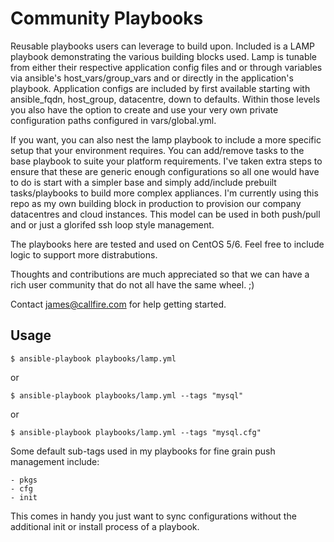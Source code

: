# Community Playbooks

Reusable playbooks users can leverage to build upon. Included is a LAMP playbook demonstrating the various building blocks used. Lamp is tunable from either their respective application config files and or through variables via ansible's host_vars/group_vars and or directly in the application's playbook. Application configs are included by first available starting with ansible_fqdn, host_group, datacentre, down to defaults. Within those levels you also have the option to create and use your very own private configuration paths configured in vars/global.yml.

If you want, you can also nest the lamp playbook to include a more specific setup that your environment requires. You can add/remove tasks to the base playbook to suite your platform requirements. I've taken extra steps to ensure that these are generic enough configurations so all one would have to do is start with a simpler base and simply add/include prebuilt tasks/playbooks to build more complex appliances. I'm currently using this repo as my own building block in production to provision our company datacentres and cloud instances. This model can be used in both push/pull and or just a glorifed ssh loop style management.

The playbooks here are tested and used on CentOS 5/6. Feel free to include logic to support more distrabutions.

Thoughts and contributions are much appreciated so that we can have a rich user community that do not all have the same wheel. ;)

Contact james@callfire.com for help getting started.

## Usage

    $ ansible-playbook playbooks/lamp.yml

or

    $ ansible-playbook playbooks/lamp.yml --tags "mysql"

or 

    $ ansible-playbook playbooks/lamp.yml --tags "mysql.cfg"

Some default sub-tags used in my playbooks for fine grain push management include:

    - pkgs
    - cfg
    - init

This comes in handy you just want to sync configurations without the additional init or install process of a playbook.
